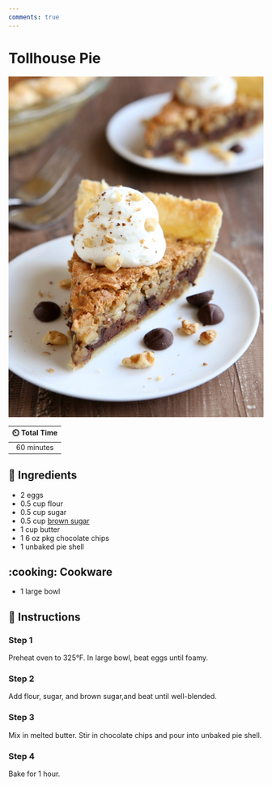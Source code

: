 ```yaml
---
comments: true
---
```

# Tollhouse Pie

![Tollhouse Pie](../assets/images/tollhouse-pie.jpg)

| :timer_clock: Total Time |
|:-----------------------: |
| 60 minutes |

## :salt: Ingredients

- 2 eggs
- 0.5 cup flour
- 0.5 cup sugar
- 0.5 cup [brown sugar][1]
- 1 cup butter
- 1 6 oz pkg chocolate chips
- 1 unbaked pie shell

## :cooking: Cookware

- 1 large bowl

## :pencil: Instructions

### Step 1

Preheat oven to 325°F. In large bowl, beat eggs until foamy.

### Step 2

Add flour, sugar, and brown sugar,and beat until well-blended.

### Step 3

Mix in melted butter. Stir in chocolate chips and pour into unbaked pie shell.

### Step 4

Bake for 1 hour.

[1]: <../ingredients/brown-sugar.md>
